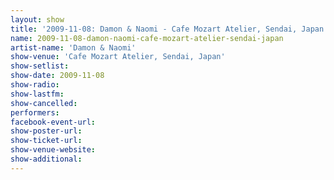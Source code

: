 ```yaml
---
layout: show
title: '2009-11-08: Damon & Naomi - Cafe Mozart Atelier, Sendai, Japan'
name: 2009-11-08-damon-naomi-cafe-mozart-atelier-sendai-japan
artist-name: 'Damon & Naomi'
show-venue: 'Cafe Mozart Atelier, Sendai, Japan'
show-setlist: 
show-date: 2009-11-08
show-radio: 
show-lastfm: 
show-cancelled: 
performers: 
facebook-event-url: 
show-poster-url: 
show-ticket-url: 
show-venue-website: 
show-additional: 
---
```


